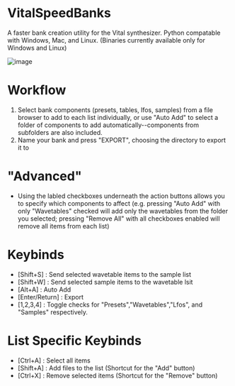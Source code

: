 # VitalSpeedBanks
A faster bank creation utility for the Vital synthesizer. Python compatable with Windows, Mac, and Linux. (Binaries currently available only for Windows and Linux)

![image](https://github.com/SlavaCat118/VitalSpeedBanks/assets/71950453/33c14b74-9759-4d42-8313-ba167093242d)

# Workflow
1) Select bank components (presets, tables, lfos, samples) from a file browser to add to each list individually, or use "Auto Add" to select a folder of components to add automatically--components from subfolders are also included.
2) Name your bank and press "EXPORT", choosing the directory to export it to

# "Advanced"
- Using the labled checkboxes underneath the action buttons allows you to specify which components to affect (e.g. pressing "Auto Add" with only "Wavetables" checked will add only the wavetables from the folder you selected; pressing "Remove All" with all checkboxes enabled will remove all items from each list)

# Keybinds
- [Shift+S] : Send selected wavetable items to the sample list
- [Shift+W] : Send selected sample items to the wavetable lsit
- [Alt+A] : Auto Add
- [Enter/Return] : Export
- [1,2,3,4] : Toggle checks for "Presets","Wavetables","Lfos", and "Samples" respectively.

# List Specific Keybinds
- [Ctrl+A] : Select all items
- [Shift+A] : Add files to the list (Shortcut for the "Add" button)
- [Ctrl+X] : Remove selected items (Shortcut for the "Remove" button)
